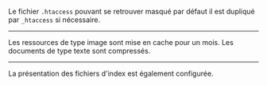 Le fichier `.htaccess` pouvant se retrouver masqué par défaut il est dupliqué par `_htaccess` si nécessaire.

---

Les ressources de type image sont mise en cache pour un mois.
Les documents de type texte sont compressés.

---

La présentation des fichiers d'index est également configurée.
